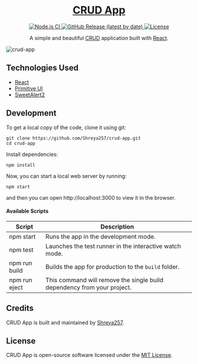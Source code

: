 <h1 align="center">
  <a href="https://Shreya257.github.io/crud-app/">
    CRUD App
  </a>
</h1>

<p align="center">
  <a href="https://github.com/Shreya257/crud-app/actions?query=workflow%3A%22Node.js+CI%22">
    <img src="https://github.com/Shreya257/employee-crud-app/workflows/Node.js%20CI/badge.svg" alt="Node.js CI" />
  </a>
  <a href="https://github.com/Shreya257/crud-app/releases">
    <img src="https://img.shields.io/github/v/release/Shreya257/crud-app" alt="GitHub Release (latest by date)" />
  </a>
  <a href="https://github.com/Shreya257/crud-app/blob/master/LICENSE">
    <img src="https://img.shields.io/github/license/Shreya257/crud-app" alt="License" />
  </a>
</p>

<p align="center">
  A simple and beautiful <a href="https://www.codecademy.com/articles/what-is-crud">CRUD</a> application built with <a href="https://reactjs.org">React</a>.
</p>

![crud-app](https://user-images.githubusercontent.com/48409548/94567114-8aa5ea80-0284-11eb-99f6-87401b099848.png)

## Technologies Used

- [React](http://reactjs.org)
- [Primitive UI](https://taniarascia.github.io/primitive)
- [SweetAlert2](https://sweetalert2.github.io)

## Development

To get a local copy of the code, clone it using git:

```
git clone https://github.com/Shreya257/crud-app.git
cd crud-app
```

Install dependencies:

```
npm install
```

Now, you can start a local web server by running:

```
npm start
```

and then you can open http://localhost:3000 to view it in the browser.

#### Available Scripts

| Script        | Description                                                             |
| ------------- | ----------------------------------------------------------------------- |
| npm start     | Runs the app in the development mode.                                   |
| npm test      | Launches the test runner in the interactive watch mode.                 |
| npm run build | Builds the app for production to the `build` folder.                    |
| npm run eject | This command will remove the single build dependency from your project. |

## Credits

CRUD App is built and maintained by [Shreya257](https://Shreya257.github.io).

## License

CRUD App is open-source software licensed under the [MIT License](https://github.com/Shreya257/crud-app/blob/master/LICENSE).
